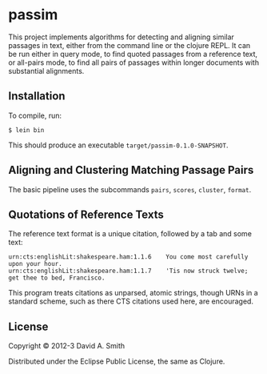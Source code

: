 # passim

This project implements algorithms for detecting and aligning similar
passages in text, either from the command line or the clojure REPL.
It can be run either in query mode, to find quoted passages from a
reference text, or all-pairs mode, to find all pairs of passages
within longer documents with substantial alignments.

## Installation

To compile, run:

    $ lein bin

This should produce an executable `target/passim-0.1.0-SNAPSHOT`.

## Aligning and Clustering Matching Passage Pairs

The basic pipeline uses the subcommands `pairs`, `scores`, `cluster`,
`format`.

## Quotations of Reference Texts

The reference text format is a unique citation, followed by a tab and some text:

	urn:cts:englishLit:shakespeare.ham:1.1.6	You come most carefully upon your hour.
	urn:cts:englishLit:shakespeare.ham:1.1.7	'Tis now struck twelve; get thee to bed, Francisco.

This program treats citations as unparsed, atomic strings, though URNs in a standard scheme, such as there CTS citations used here, are encouraged.

## License

Copyright © 2012-3 David A. Smith

Distributed under the Eclipse Public License, the same as Clojure.
